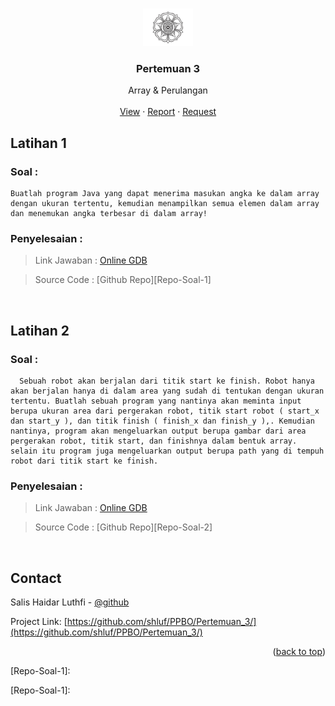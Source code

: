<!-- Improved compatibility of back to top link: See: https://github.com/othneildrew/Best-README-Template/pull/73 -->

<a name="readme-top"></a>

<!-- PROJECT LOGO -->
<br />
<div align="center">
  <a href="https://ugm.ac.id/">
    <img src="..\img\logo.png" alt="Logo" width="80" >
  </a>

<h3 align="center"><strong>Pertemuan 3</strong></h3>

  <p align="center">
    Array & Perulangan
    <br />
    <br />
    <a href="https://github.com/shluf/PPBO/Pertemuan_3/">View</a>
    ·
    <a href="https://github.com/shluf/PPBO/issues">Report</a>
    ·
    <a href="https://github.com/shluf/PPBO/issues">Request</a>
  </p>
</div>

<!-- ABOUT THE PROJECT -->

## Latihan 1

### Soal :

```
Buatlah program Java yang dapat menerima masukan angka ke dalam array dengan ukuran tertentu, kemudian menampilkan semua elemen dalam array dan menemukan angka terbesar di dalam array!
```

<!-- ### Contoh Output :

[![Screen Shot][product-screenshot]](https://example.com)

-->

### Penyelesaian :

> Link Jawaban : [Online GDB][Jawaban-Soal-1]

> Source Code : [Github Repo][Repo-Soal-1]

<br>

## Latihan 2

### Soal :

```
  Sebuah robot akan berjalan dari titik start ke finish. Robot hanya akan berjalan hanya di dalam area yang sudah di tentukan dengan ukuran tertentu. Buatlah sebuah program yang nantinya akan meminta input berupa ukuran area dari pergerakan robot, titik start robot ( start_x dan start_y ), dan titik finish ( finish_x dan finish_y ),. Kemudian nantinya, program akan mengeluarkan output berupa gambar dari area pergerakan robot, titik start, dan finishnya dalam bentuk array. selain itu program juga mengeluarkan output berupa path yang di tempuh robot dari titik start ke finish.
```

<!-- ### Contoh Output :

[![Product Name Screen Shot][product-screenshot]](https://example.com) -->

### Penyelesaian :

> Link Jawaban : [Online GDB][Jawaban-Soal-2]

> Source Code : [Github Repo][Repo-Soal-2]

<br>

<!-- CONTACT -->

## Contact

Salis Haidar Luthfi - [@github](https://github.com/shluf/)

Project Link: [https://github.com/shluf/PPBO/Pertemuan_3/](https://github.com/shluf/PPBO/Pertemuan_3/)

<p align="right">(<a href="#readme-top">back to top</a>)</p>

<!-- MARKDOWN LINKS & IMAGES -->
<!-- https://www.markdownguide.org/basic-syntax/#reference-style-links -->

[Jawaban-Soal-1]: https://onlinegdb.com/blwqOSrdR
[Jawaban-Soal-2]: https://onlinegdb.com/xqdff3KqF

[Repo-Soal-1]:

[Repo-Soal-1]:
